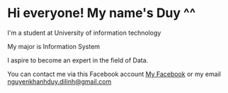# Hi everyone! My name's Duy ^^

I'm a student at University of information technology

My major is Information System

I aspire to become an expert in the field of Data.

You can contact me via this Facebook account [My Facebook](https://www.facebook.com/nguyenkhanhduy.dilinh) or my email nguyenkhanhduy.dilinh@gmail.com
